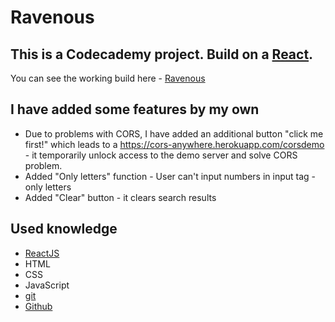 # Ravenous
## This is a Codecademy project. Build on a [React](https://react.dev/).

You can see the working build here - [Ravenous](https://vgrotherz.github.io/ravenous.github.io/)

## I have added some features by my own

- Due to problems with CORS, I have added an additional button "click me first!" which leads to a  https://cors-anywhere.herokuapp.com/corsdemo - it temporarily unlock access to the demo server and solve CORS problem.
- Added "Only letters" function - User can't input numbers in input tag - only letters
- Added "Clear" button - it clears search results

## Used knowledge

- [ReactJS](https://react.dev/)
- HTML
- CSS
- JavaScript
- [git](https://git-scm.com/)
- [Github](https://github.com/) 